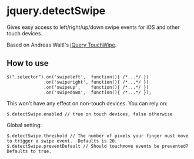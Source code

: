 jquery.detectSwipe
==================

Gives easy access to left/right/up/down swipe events for iOS and other touch devices.

Based on Andreas Waltl's [jQuery TouchWipe](http://www.netcu.de/jquery-touchwipe-iphone-ipad-library).

How to use
----------

    $(".selector").on('swipeleft',  function(){ /*...*/ })
                  .on('swiperight', function(){ /*...*/ })
                  .on('swipeup',    function(){ /*...*/ })
                  .on('swipedown',  function(){ /*...*/ });

This won't have any effect on non-touch devices. You can rely on:

    $.detectSwipe.enabled // true on touch devices, false otherwise

Global setting:

    $.detectSwipe.threshold // The number of pixels your finger must move to trigger a swipe event.  Defaults is 20.
    $.detectSwipe.preventDefault // Should touchmove events be prevented?  Defaults to true.
